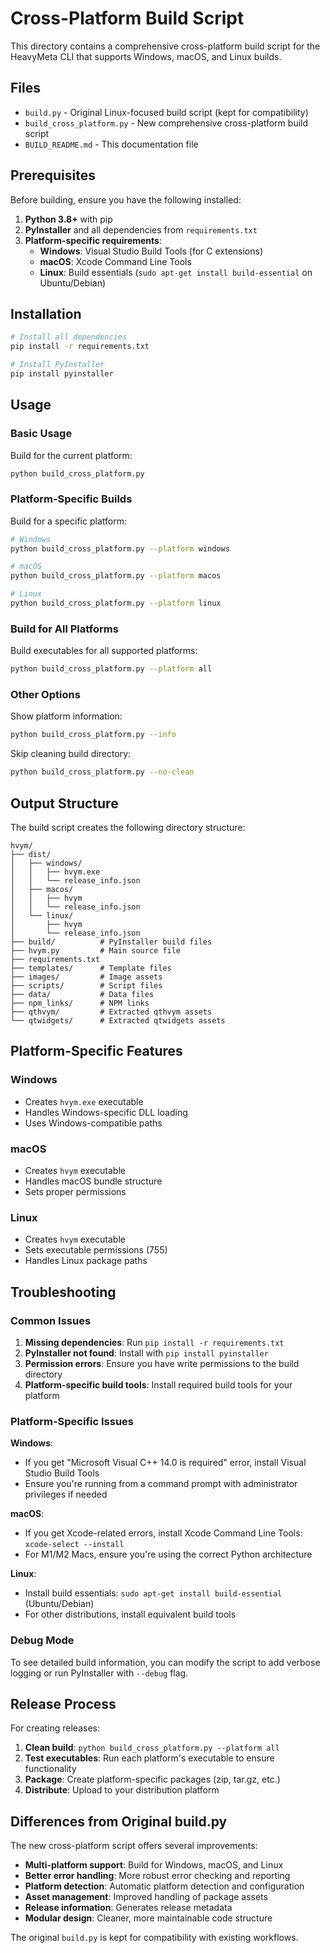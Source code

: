 # Cross-Platform Build Script

This directory contains a comprehensive cross-platform build script for the HeavyMeta CLI that supports Windows, macOS, and Linux builds.

## Files

- `build.py` - Original Linux-focused build script (kept for compatibility)
- `build_cross_platform.py` - New comprehensive cross-platform build script
- `BUILD_README.md` - This documentation file

## Prerequisites

Before building, ensure you have the following installed:

1. **Python 3.8+** with pip
2. **PyInstaller** and all dependencies from `requirements.txt`
3. **Platform-specific requirements**:
   - **Windows**: Visual Studio Build Tools (for C extensions)
   - **macOS**: Xcode Command Line Tools
   - **Linux**: Build essentials (`sudo apt-get install build-essential` on Ubuntu/Debian)

## Installation

```bash
# Install all dependencies
pip install -r requirements.txt

# Install PyInstaller
pip install pyinstaller
```

## Usage

### Basic Usage

Build for the current platform:
```bash
python build_cross_platform.py
```

### Platform-Specific Builds

Build for a specific platform:
```bash
# Windows
python build_cross_platform.py --platform windows

# macOS
python build_cross_platform.py --platform macos

# Linux
python build_cross_platform.py --platform linux
```

### Build for All Platforms

Build executables for all supported platforms:
```bash
python build_cross_platform.py --platform all
```

### Other Options

Show platform information:
```bash
python build_cross_platform.py --info
```

Skip cleaning build directory:
```bash
python build_cross_platform.py --no-clean
```

## Output Structure

The build script creates the following directory structure:

```
hvym/
├── dist/
│   ├── windows/
│   │   ├── hvym.exe
│   │   └── release_info.json
│   ├── macos/
│   │   ├── hvym
│   │   └── release_info.json
│   └── linux/
│       ├── hvym
│       └── release_info.json
├── build/          # PyInstaller build files
├── hvym.py         # Main source file
├── requirements.txt
├── templates/      # Template files
├── images/         # Image assets
├── scripts/        # Script files
├── data/           # Data files
├── npm_links/      # NPM links
├── qthvym/         # Extracted qthvym assets
└── qtwidgets/      # Extracted qtwidgets assets
```

## Platform-Specific Features

### Windows
- Creates `hvym.exe` executable
- Handles Windows-specific DLL loading
- Uses Windows-compatible paths

### macOS
- Creates `hvym` executable
- Handles macOS bundle structure
- Sets proper permissions

### Linux
- Creates `hvym` executable
- Sets executable permissions (755)
- Handles Linux package paths

## Troubleshooting

### Common Issues

1. **Missing dependencies**: Run `pip install -r requirements.txt`
2. **PyInstaller not found**: Install with `pip install pyinstaller`
3. **Permission errors**: Ensure you have write permissions to the build directory
4. **Platform-specific build tools**: Install required build tools for your platform

### Platform-Specific Issues

**Windows**:
- If you get "Microsoft Visual C++ 14.0 is required" error, install Visual Studio Build Tools
- Ensure you're running from a command prompt with administrator privileges if needed

**macOS**:
- If you get Xcode-related errors, install Xcode Command Line Tools: `xcode-select --install`
- For M1/M2 Macs, ensure you're using the correct Python architecture

**Linux**:
- Install build essentials: `sudo apt-get install build-essential` (Ubuntu/Debian)
- For other distributions, install equivalent build tools

### Debug Mode

To see detailed build information, you can modify the script to add verbose logging or run PyInstaller with `--debug` flag.

## Release Process

For creating releases:

1. **Clean build**: `python build_cross_platform.py --platform all`
2. **Test executables**: Run each platform's executable to ensure functionality
3. **Package**: Create platform-specific packages (zip, tar.gz, etc.)
4. **Distribute**: Upload to your distribution platform

## Differences from Original build.py

The new cross-platform script offers several improvements:

- **Multi-platform support**: Build for Windows, macOS, and Linux
- **Better error handling**: More robust error checking and reporting
- **Platform detection**: Automatic platform detection and configuration
- **Asset management**: Improved handling of package assets
- **Release information**: Generates release metadata
- **Modular design**: Cleaner, more maintainable code structure

The original `build.py` is kept for compatibility with existing workflows. 